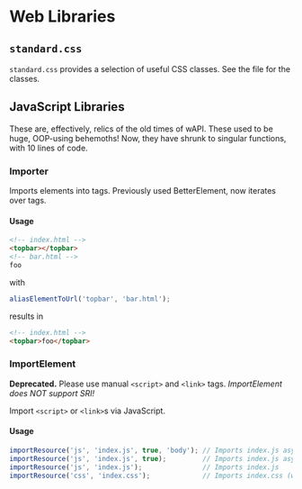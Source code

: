 # Web Libraries

## `standard.css`
`standard.css` provides a selection of useful CSS classes. See the file for the
classes.

## JavaScript Libraries
These are, effectively, relics of the old times of wAPI. These used to be huge,
OOP-using behemoths! Now, they have shrunk to singular functions, with 10 lines
of code.

### Importer
Imports elements into tags. Previously used BetterElement, now iterates over tags.

#### Usage
```html
<!-- index.html -->
<topbar></topbar>
<!-- bar.html -->
foo
```
with
```js
aliasElementToUrl('topbar', 'bar.html');
```
results in
```html
<!-- index.html -->
<topbar>foo</topbar>
```

### ImportElement
**Deprecated.** Please use manual `<script>` and `<link>` tags. *ImportElement does NOT support SRI!*

Import `<script>` or `<link>`s via JavaScript.

#### Usage
```js
importResource('js', 'index.js', true, 'body'); // Imports index.js asynchronously to <body>
importResource('js', 'index.js', true);         // Imports index.js asynchronously
importResource('js', 'index.js');               // Imports index.js
importResource('css', 'index.css');             // Imports index.css (works with all shown above)
```
